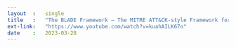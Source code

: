 ```yaml
---
layout  :   single
title   :   "The BLADE Framework – The MITRE ATT&CK-style Framework for Bot Attacks"
ext-link:   "https://www.youtube.com/watch?v=kuahAILK67o"
date    :   2023-03-28
---
```

